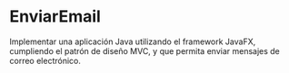 # EnviarEmail
 Implementar una aplicación Java utilizando el framework JavaFX, cumpliendo el patrón de diseño MVC, y que permita enviar mensajes de correo electrónico.
